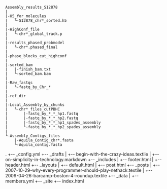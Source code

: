 ```
Assembly_results_S12878
|
|-H5_for_molecules 
|   └-S12878_chr*_sorted.h5
|
|-HighConf_file
|   └-chr*_global_track.p
|
|-results_phased_probmodel
|   └-chr*.phased_final
|
|-phase_blocks_cut_highconf
|
|-sorted_bam
|   |-finish_bam.txt
|   └-sorted_bam.bam
|
|-Raw_fastqs
|   └-fastq_by_Chr_*
|
|-ref_dir
|
|-Local_Assembly_by_chunks
|   └-chr*_files_cutPBHC
|       |-fastq_by_*_*_hp1.fastq
|       |-fastq_by_*_*_hp2.fastq
|       |-fastq_by_*_*_hp1_spades_assembly
|       └-fastq_by_*_*_hp2_spades_assembly
|
└-Assembly_Contigs_files
    |-Aquila_Contig_chr*.fasta
    └-Aquila_contig.fasta 
```
.
+-- _config.yml
+-- _drafts
|   +-- begin-with-the-crazy-ideas.textile
|   +-- on-simplicity-in-technology.markdown
+-- _includes
|   +-- footer.html
|   +-- header.html
+-- _layouts
|   +-- default.html
|   +-- post.html
+-- _posts
|   +-- 2007-10-29-why-every-programmer-should-play-nethack.textile
|   +-- 2009-04-26-barcamp-boston-4-roundup.textile
+-- _data
|   +-- members.yml
+-- _site
+-- index.html
